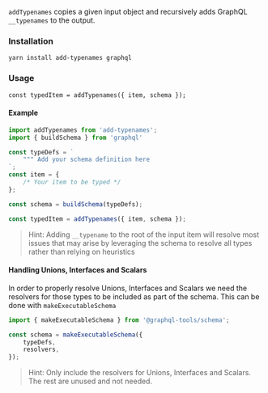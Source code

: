 
`addTypenames` copies a given input object and recursively adds GraphQL `__typenames` to the output.

### Installation
`yarn install add-typenames graphql`

### Usage
`const typedItem = addTypenames({ item, schema });`

#### Example
```typescript
import addTypenames from 'add-typenames';
import { buildSchema } from 'graphql'

const typeDefs = `
    """ Add your schema definition here
`;
const item = {
    /* Your item to be typed */
};

const schema = buildSchema(typeDefs);

const typedItem = addTypenames({ item, schema });
```


> Hint: Adding `__typename` to the root of the input item will resolve most issues that may arise by leveraging the schema to resolve all types rather than relying on heuristics

#### Handling Unions, Interfaces and Scalars
In order to properly resolve Unions, Interfaces and Scalars we need the resolvers for those types to be included as part of the schema.
This can be done with `makeExecutableSchema`

```typescript
import { makeExecutableSchema } from '@graphql-tools/schema';

const schema = makeExecutableSchema({
    typeDefs,
    resolvers,
});
```
> Hint: Only include the resolvers for Unions, Interfaces and Scalars. The rest are unused and not needed.
